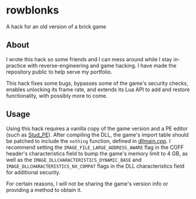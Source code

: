 # rowblonks
A hack for an old version of a brick game

## About
I wrote this hack so some friends and I can mess around while I stay in-practice with reverse-engineering and game hacking. I have made the repository public to help serve my portfolio.

This hack fixes some bugs, bypasses some of the game's security checks, enables unlocking its frame rate, and extends its Lua API to add and restore functionality, with possibly more to come.

## Usage
Using this hack requires a vanilla copy of the game version and a PE editor (such as [Stud_PE](https://www.cgsoftlabs.ro/studpe.html)). After compiling the DLL, the game's import table should be patched to include the `nothing` function, defined in [dllmain.cpp](Patcher/dllmain.cpp). I recommend setting the `IMAGE_FILE_LARGE_ADDRESS_AWARE` flag in the COFF header's characteristics field to bump the game's memory limit to 4 GB, as well as the `IMAGE_DLLCHARACTERISTICS_DYNAMIC_BASE` and `IMAGE_DLLCHARACTERISTICS_NX_COMPAT` flags in the DLL characteristics field for additional security.

For certain reasons, I will not be sharing the game's version info or providing a method to obtain it.
